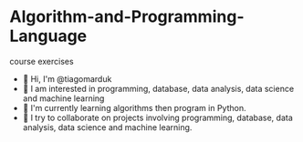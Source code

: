 # Algorithm-and-Programming-Language
course exercises
- 👋 Hi, I'm @tiagomarduk
- 👀 I am interested in programming, database, data analysis, data science and machine learning
- 🌱 I'm currently learning algorithms then program in Python.
- 💞️ I try to collaborate on projects involving programming, database, data analysis, data science and machine learning.
